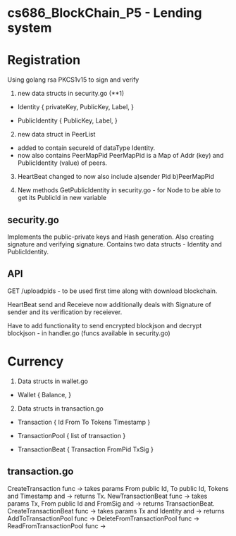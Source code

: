 # cs686_BlockChain_P5 - Lending system


# Registration
Using golang rsa PKCS1v15 to sign and verify

1. new data structs in security.go (**1)
  - Identity {
      privateKey,
      PublicKey,
      Label,
      }
  
  - PublicIdentity {
      PublicKey,
      Label,
      }

2. new data struct in PeerList
  - added to contain secureId of dataType Identity.
  - now also contains PeerMapPid
  PeerMapPid is a Map of Addr (key) and PublicIdentity (value) of peers.

3. HeartBeat changed to now also include  a)sender Pid   b)PeerMapPid

4. New methods
GetPublicIdentity in security.go - for Node to be able to get its PublicId in new variable

## security.go
Implements the public-private keys and Hash generation. Also creating signature and verifying signature.
Contains two data structs - Identity and PublicIdentity.

## API
GET /uploadpids - to be used first time along with download blockchain.

HeartBeat send and Receieve now additionally deals with Signature of sender and its verification by receiever.

>>>>>>>>>>>>
Have to add functionality to send encrypted blockjson and decrypt blockjson - in handler.go (funcs available in security.go)


# Currency

1. Data structs in wallet.go
  - Wallet {
    Balance,
  }
  
2. Data structs in transaction.go
  - Transaction {
    Id
    From
    To
    Tokens
    Timestamp
  }

  - TransactionPool {
     list of transaction
  }

  - TransactionBeat {
      Transaction
      FromPid
      TxSig
  }

## transaction.go
CreateTransaction func -> takes params From public Id, To public Id, Tokens and Timestamp and -> returns Tx.
NewTransactionBeat func -> takes params Tx, From public Id and FromSig and -> returns TransactionBeat.
CreateTransactionBeat func ->  takes params Tx and Identity and -> returns 
AddToTransactionPool func ->
DeleteFromTransactionPool func ->
ReadFromTransactionPool func ->













